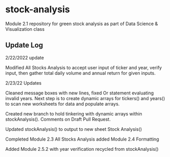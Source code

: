 # stock-analysis
Module 2.1 repository for green stock analysis as part of Data Science & Visualization class


## Update Log

2/22/2022 update

Modified All Stocks Analysis to accept user input of ticker and year, verify input, then gather total daily volume and annual return for given inputs. 

2/23/22 Updates

Cleaned message boxes with new lines, fixed Or statement evaluating invalid years. Next step is to create dynamic arrays for tickers() and years() to scan new worksheets for data and populate arrays. 

Created new branch to hold tinkering with dynamic arrays within stockAnalysis(). Comments on Draft Pull Request.

Updated stockAnalysis() to output to new sheet Stock Analysis()

Completed Module 2.3 All Stocks Analysis added Module 2.4 Formatting

Added Module 2.5.2 with year verification recycled from stockAnalysis()